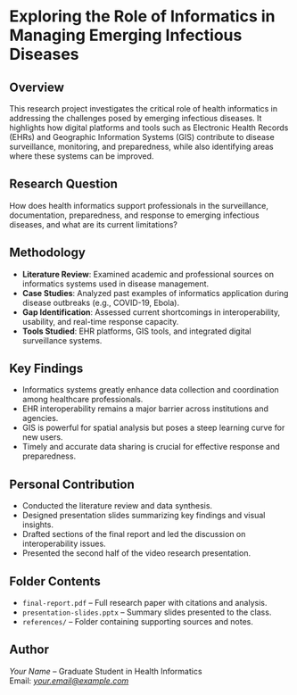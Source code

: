 # Exploring the Role of Informatics in Managing Emerging Infectious Diseases

## Overview
This research project investigates the critical role of health informatics in addressing the challenges posed by emerging infectious diseases. It highlights how digital platforms and tools such as Electronic Health Records (EHRs) and Geographic Information Systems (GIS) contribute to disease surveillance, monitoring, and preparedness, while also identifying areas where these systems can be improved.

## Research Question
How does health informatics support professionals in the surveillance, documentation, preparedness, and response to emerging infectious diseases, and what are its current limitations?

## Methodology
- **Literature Review**: Examined academic and professional sources on informatics systems used in disease management.
- **Case Studies**: Analyzed past examples of informatics application during disease outbreaks (e.g., COVID-19, Ebola).
- **Gap Identification**: Assessed current shortcomings in interoperability, usability, and real-time response capacity.
- **Tools Studied**: EHR platforms, GIS tools, and integrated digital surveillance systems.

## Key Findings
- Informatics systems greatly enhance data collection and coordination among healthcare professionals.
- EHR interoperability remains a major barrier across institutions and agencies.
- GIS is powerful for spatial analysis but poses a steep learning curve for new users.
- Timely and accurate data sharing is crucial for effective response and preparedness.

## Personal Contribution
- Conducted the literature review and data synthesis.
- Designed presentation slides summarizing key findings and visual insights.
- Drafted sections of the final report and led the discussion on interoperability issues.
- Presented the second half of the video research presentation.

## Folder Contents
- `final-report.pdf` – Full research paper with citations and analysis.
- `presentation-slides.pptx` – Summary slides presented to the class.
- `references/` – Folder containing supporting sources and notes.

## Author
*Your Name* – Graduate Student in Health Informatics  
Email: *your.email@example.com*


